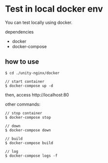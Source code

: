 # Test in local docker env

You can test locally using docker.

dependencies

- docker
- docker-compose

## how to use

```
$ cd ./unity-nginx/docker

// start container
$ docker-compose up -d
```

then, access http://localhost:80

other commands:
```
// stop container
$ docker-compose stop

// down
$ docker-compose down

// build
$ docker-compose build

// log
$ docker-compose logs -f
```